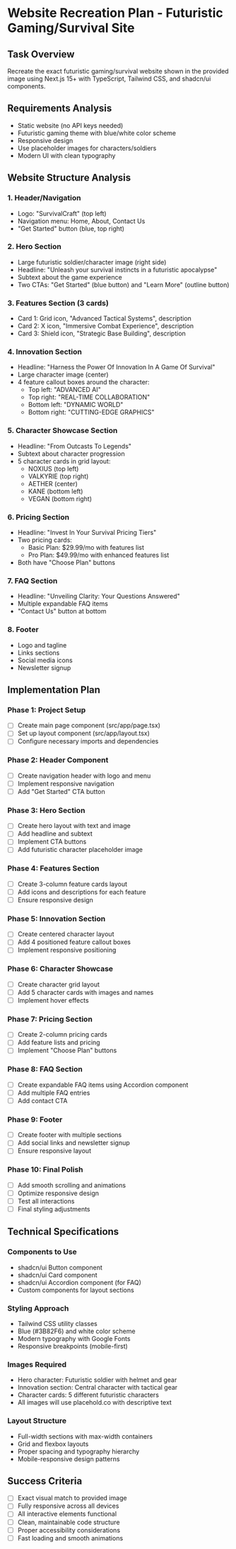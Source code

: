 # Website Recreation Plan - Futuristic Gaming/Survival Site

## Task Overview
Recreate the exact futuristic gaming/survival website shown in the provided image using Next.js 15+ with TypeScript, Tailwind CSS, and shadcn/ui components.

## Requirements Analysis
- Static website (no API keys needed)
- Futuristic gaming theme with blue/white color scheme
- Responsive design
- Use placeholder images for characters/soldiers
- Modern UI with clean typography

## Website Structure Analysis

### 1. Header/Navigation
- Logo: "SurvivalCraft" (top left)
- Navigation menu: Home, About, Contact Us
- "Get Started" button (blue, top right)

### 2. Hero Section
- Large futuristic soldier/character image (right side)
- Headline: "Unleash your survival instincts in a futuristic apocalypse"
- Subtext about the game experience
- Two CTAs: "Get Started" (blue button) and "Learn More" (outline button)

### 3. Features Section (3 cards)
- Card 1: Grid icon, "Advanced Tactical Systems", description
- Card 2: X icon, "Immersive Combat Experience", description  
- Card 3: Shield icon, "Strategic Base Building", description

### 4. Innovation Section
- Headline: "Harness the Power Of Innovation In A Game Of Survival"
- Large character image (center)
- 4 feature callout boxes around the character:
  - Top left: "ADVANCED AI"
  - Top right: "REAL-TIME COLLABORATION" 
  - Bottom left: "DYNAMIC WORLD"
  - Bottom right: "CUTTING-EDGE GRAPHICS"

### 5. Character Showcase Section
- Headline: "From Outcasts To Legends"
- Subtext about character progression
- 5 character cards in grid layout:
  - NOXIUS (top left)
  - VALKYRIE (top right)
  - AETHER (center)
  - KANE (bottom left)
  - VEGAN (bottom right)

### 6. Pricing Section
- Headline: "Invest In Your Survival Pricing Tiers"
- Two pricing cards:
  - Basic Plan: $29.99/mo with features list
  - Pro Plan: $49.99/mo with enhanced features list
- Both have "Choose Plan" buttons

### 7. FAQ Section
- Headline: "Unveiling Clarity: Your Questions Answered"
- Multiple expandable FAQ items
- "Contact Us" button at bottom

### 8. Footer
- Logo and tagline
- Links sections
- Social media icons
- Newsletter signup

## Implementation Plan

### Phase 1: Project Setup
- [ ] Create main page component (src/app/page.tsx)
- [ ] Set up layout component (src/app/layout.tsx)
- [ ] Configure necessary imports and dependencies

### Phase 2: Header Component
- [ ] Create navigation header with logo and menu
- [ ] Implement responsive navigation
- [ ] Add "Get Started" CTA button

### Phase 3: Hero Section
- [ ] Create hero layout with text and image
- [ ] Add headline and subtext
- [ ] Implement CTA buttons
- [ ] Add futuristic character placeholder image

### Phase 4: Features Section
- [ ] Create 3-column feature cards layout
- [ ] Add icons and descriptions for each feature
- [ ] Ensure responsive design

### Phase 5: Innovation Section
- [ ] Create centered character layout
- [ ] Add 4 positioned feature callout boxes
- [ ] Implement responsive positioning

### Phase 6: Character Showcase
- [ ] Create character grid layout
- [ ] Add 5 character cards with images and names
- [ ] Implement hover effects

### Phase 7: Pricing Section
- [ ] Create 2-column pricing cards
- [ ] Add feature lists and pricing
- [ ] Implement "Choose Plan" buttons

### Phase 8: FAQ Section
- [ ] Create expandable FAQ items using Accordion component
- [ ] Add multiple FAQ entries
- [ ] Add contact CTA

### Phase 9: Footer
- [ ] Create footer with multiple sections
- [ ] Add social links and newsletter signup
- [ ] Ensure responsive layout

### Phase 10: Final Polish
- [ ] Add smooth scrolling and animations
- [ ] Optimize responsive design
- [ ] Test all interactions
- [ ] Final styling adjustments

## Technical Specifications

### Components to Use
- shadcn/ui Button component
- shadcn/ui Card component  
- shadcn/ui Accordion component (for FAQ)
- Custom components for layout sections

### Styling Approach
- Tailwind CSS utility classes
- Blue (#3B82F6) and white color scheme
- Modern typography with Google Fonts
- Responsive breakpoints (mobile-first)

### Images Required
- Hero character: Futuristic soldier with helmet and gear
- Innovation section: Central character with tactical gear
- Character cards: 5 different futuristic characters
- All images will use placehold.co with descriptive text

### Layout Structure
- Full-width sections with max-width containers
- Grid and flexbox layouts
- Proper spacing and typography hierarchy
- Mobile-responsive design patterns

## Success Criteria
- [ ] Exact visual match to provided image
- [ ] Fully responsive across all devices
- [ ] All interactive elements functional
- [ ] Clean, maintainable code structure
- [ ] Proper accessibility considerations
- [ ] Fast loading and smooth animations
